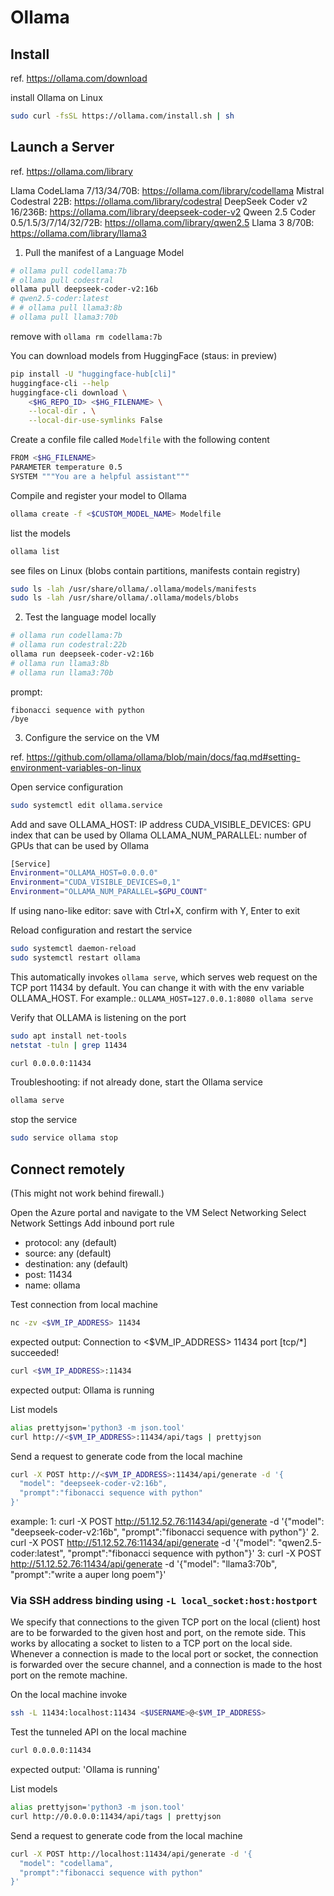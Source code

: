 # Ollama

## Install
ref. https://ollama.com/download

install Ollama on Linux
```bash
sudo curl -fsSL https://ollama.com/install.sh | sh
```

## Launch a Server
ref. https://ollama.com/library

Llama CodeLlama 7/13/34/70B: https://ollama.com/library/codellama
Mistral Codestral 22B: https://ollama.com/library/codestral
DeepSeek Coder v2 16/236B: https://ollama.com/library/deepseek-coder-v2
Qween 2.5 Coder 0.5/1.5/3/7/14/32/72B: https://ollama.com/library/qwen2.5
Llama 3 8/70B: https://ollama.com/library/llama3

1. Pull the manifest of a Language Model

```bash
# ollama pull codellama:7b
# ollama pull codestral
ollama pull deepseek-coder-v2:16b
# qwen2.5-coder:latest
# # ollama pull llama3:8b
# ollama pull llama3:70b
```

remove with ```ollama rm codellama:7b```

You can download models from HuggingFace (staus: in preview)
```bash
pip install -U "huggingface-hub[cli]"
huggingface-cli --help
huggingface-cli download \
    <$HG_REPO_ID> <$HG_FILENAME> \
    --local-dir . \
    --local-dir-use-symlinks False
```

Create a confile file called `Modelfile` with the following content
```bash
FROM <$HG_FILENAME>
PARAMETER temperature 0.5
SYSTEM """You are a helpful assistant"""
```

Compile and register your model to Ollama
```bash
ollama create -f <$CUSTOM_MODEL_NAME> Modelfile
```

list the models
```bash
ollama list
```

see files on Linux (blobs contain partitions, manifests contain registry)
```bash
sudo ls -lah /usr/share/ollama/.ollama/models/manifests
sudo ls -lah /usr/share/ollama/.ollama/models/blobs
```

2. Test the language model locally
```bash
# ollama run codellama:7b
# ollama run codestral:22b
ollama run deepseek-coder-v2:16b
# ollama run llama3:8b
# ollama run llama3:70b
```

prompt:
```
fibonacci sequence with python
/bye
```

3. Configure the service on the VM

ref. https://github.com/ollama/ollama/blob/main/docs/faq.md#setting-environment-variables-on-linux

Open service configuration
```bash
sudo systemctl edit ollama.service
```

Add and save
OLLAMA_HOST: IP address
CUDA_VISIBLE_DEVICES: GPU index that can be used by Ollama
OLLAMA_NUM_PARALLEL: number of GPUs that can be used by Ollama
```bash
[Service]
Environment="OLLAMA_HOST=0.0.0.0"
Environment="CUDA_VISIBLE_DEVICES=0,1"
Environment="OLLAMA_NUM_PARALLEL=$GPU_COUNT"
```

If using nano-like editor: save with Ctrl+X, confirm with Y, Enter to exit

Reload configuration and restart the service
```bash
sudo systemctl daemon-reload
sudo systemctl restart ollama
```

This automatically invokes `ollama serve`, which serves web request on the TCP port 11434 by default. You can change it with with the env variable OLLAMA_HOST. For example.: `OLLAMA_HOST=127.0.0.1:8080 ollama serve`

Verify that OLLAMA is listening on the port
```bash
sudo apt install net-tools
netstat -tuln | grep 11434
```

```bash
curl 0.0.0.0:11434
```

Troubleshooting: if not already done, start the Ollama service
```bash
ollama serve
```

stop the service
```bash
sudo service ollama stop
```


## Connect remotely

(This might not work behind firewall.)

Open the Azure portal and navigate to the VM
Select Networking
Select Network Settings
Add inbound port rule

* protocol: any (default)
* source: any (default)
* destination: any (default)
* post: 11434
* name: ollama

Test connection from local machine
```bash
nc -zv <$VM_IP_ADDRESS> 11434
```
expected output: Connection to <$VM_IP_ADDRESS> 11434 port [tcp/*] succeeded!

```bash
curl <$VM_IP_ADDRESS>:11434
```
expected output: Ollama is running

List models
```bash
alias prettyjson='python3 -m json.tool'
curl http://<$VM_IP_ADDRESS>:11434/api/tags | prettyjson
```

Send a request to generate code from the local machine
```bash
curl -X POST http://<$VM_IP_ADDRESS>:11434/api/generate -d '{
  "model": "deepseek-coder-v2:16b",
  "prompt":"fibonacci sequence with python"
}'
```
example:
1: curl -X POST http://51.12.52.76:11434/api/generate -d '{"model": "deepseek-coder-v2:16b", "prompt":"fibonacci sequence with python"}'
2. curl -X POST http://51.12.52.76:11434/api/generate -d '{"model": "qwen2.5-coder:latest", "prompt":"fibonacci sequence with python"}'
3: curl -X POST http://51.12.52.76:11434/api/generate -d '{"model": "llama3:70b", "prompt":"write a auper long poem"}'


### Via SSH address binding using `-L local_socket:host:hostport`

We specify that connections to the given TCP port
on the local (client) host are to be forwarded to
the given host and port, on the remote side.
This works by allocating a socket to listen to
a TCP port on the local side.
Whenever a connection is made to the local port or
socket, the connection is forwarded over the secure
channel, and a connection is made to the host port
on the remote machine.

On the local machine invoke
```bash
ssh -L 11434:localhost:11434 <$USERNAME>@<$VM_IP_ADDRESS>
```

Test the tunneled API on the local machine
```bash
curl 0.0.0.0:11434
```
expected output: 'Ollama is running'

List models
```bash
alias prettyjson='python3 -m json.tool'
curl http://0.0.0.0:11434/api/tags | prettyjson
```

Send a request to generate code from the local machine

```bash
curl -X POST http://localhost:11434/api/generate -d '{
  "model": "codellama",
  "prompt":"fibonacci sequence with python"
}'
```
